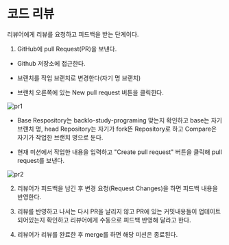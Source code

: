# 코드 리뷰
리뷰어에게 리뷰를 요청하고 피드백을 받는 단계이다.

1. GitHub에 pull Request(PR)을 보낸다.

* Github 저장소에 접근한다.

* 브랜치를 작업 브랜치로 변경한다(자기 명 브랜치)

* 브랜치 오른쪽에 있는 New pull request 버튼을 클릭한다.

![pr1](https://github.com/woowacourse/woowacourse-docs/raw/master/maincourse/images/etc/pull_request_1.png)

* Base Respository는 backlo-study-programing 맞는지 확인하고 base는 자기 브랜치 명,
head Repository는 자기가 fork뜬 Repository로 하고 Compare은 자기가 작업한 브랜치 명으로 둔다.

* 현재 미션에서 작업한 내용을 입력하고 "Create pull request" 버튼을 클릭해 pull request를 보낸다.

![pr2](https://github.com/woowacourse/woowacourse-docs/raw/master/maincourse/images/etc/pull_request_2.png)

2. 리뷰어가 피드백을 남긴 후 변경 요청(Request Changes)을 하면 피드백 내용을 반영한다.

3. 리뷰를 반영하고 나서는 다시 PR을 날리지 않고 PR에 있는 커밋내용들이 업데이트 되어있는지 확인하고 리뷰어에게 수동으로 피드백 반영해 달라고 한다.

4. 리뷰어가 리뷰를 완료한 후 merge를 하면 해당 미션은 종료된다.